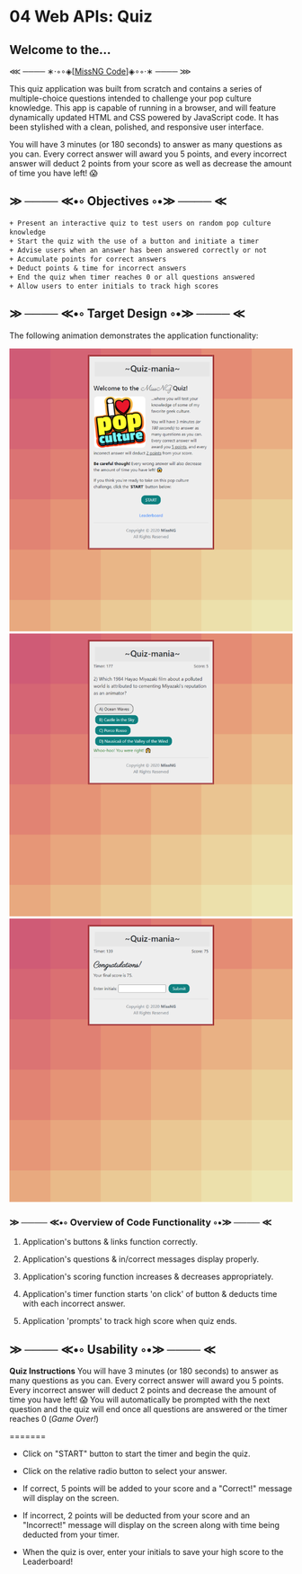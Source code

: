 # 04 Web APIs: Quiz

## Welcome to the...

⋘ ──── ∗⋅◦∘◈\[[MissNG Code](https://missng-git.github.io/Culture-Quiz/)\]◈∘◦⋅∗ ──── ⋙

This quiz application was built from scratch and contains a series of multiple-choice questions intended to challenge your pop culture knowledge. This app is capable of running in a browser, and will feature dynamically updated HTML and CSS powered by JavaScript code. It has been stylished with a clean, polished, and responsive user interface.

You will have 3 minutes (or 180 seconds) to answer as many questions as you can. Every correct answer will award you 5 points, and every incorrect answer will deduct 2 points from your score as well as decrease the amount of time you have left! 😱

## ≫ ──── ≪•◦ Objectives ◦•≫ ──── ≪

```
+ Present an interactive quiz to test users on random pop culture knowledge
+ Start the quiz with the use of a button and initiate a timer
+ Advise users when an answer has been answered correctly or not
+ Accumulate points for correct answers
+ Deduct points & time for incorrect answers
+ End the quiz when timer reaches 0 or all questions answered
+ Allow users to enter initials to track high scores

```

## ≫ ──── ≪•◦ Target Design ◦•≫ ──── ≪

The following animation demonstrates the application functionality:

![code quiz](./Assets/IMGs//screenshot-1.PNG)
![code quiz](./Assets/IMGs//screenshot-2.PNG)
![code quiz](./Assets/IMGs//screenshot-3.PNG)

### ≫ ──── ≪•◦ Overview of Code Functionality ◦•≫ ──── ≪

1. Application's buttons & links function correctly.

2. Application's questions & in/correct messages display properly.

3. Application's scoring function increases & decreases appropriately.

4. Application's timer function starts 'on click' of button & deducts time with each incorrect answer.

5. Application 'prompts' to track high score when quiz ends.

## ≫ ──── ≪•◦ Usability ◦•≫ ──── ≪

**Quiz Instructions**
You will have 3 minutes (or 180 seconds) to answer as many questions as you can. Every correct answer will award you 5 points. Every incorrect answer will deduct 2 points and decrease the amount of time you have left! 😱
You will automatically be prompted with the next question and the quiz will end once all questions are answered or the timer reaches 0 (_Game Over!_)

=======

- Click on "START" button to start the timer and begin the quiz.

- Click on the relative radio button to select your answer.

- If correct, 5 points will be added to your score and a "Correct!" message will display on the screen.

- If incorrect, 2 points will be deducted from your score and an "Incorrect!" message will display on the screen along with time being deducted from your timer.

- When the quiz is over, enter your initials to save your high score to the Leaderboard!
